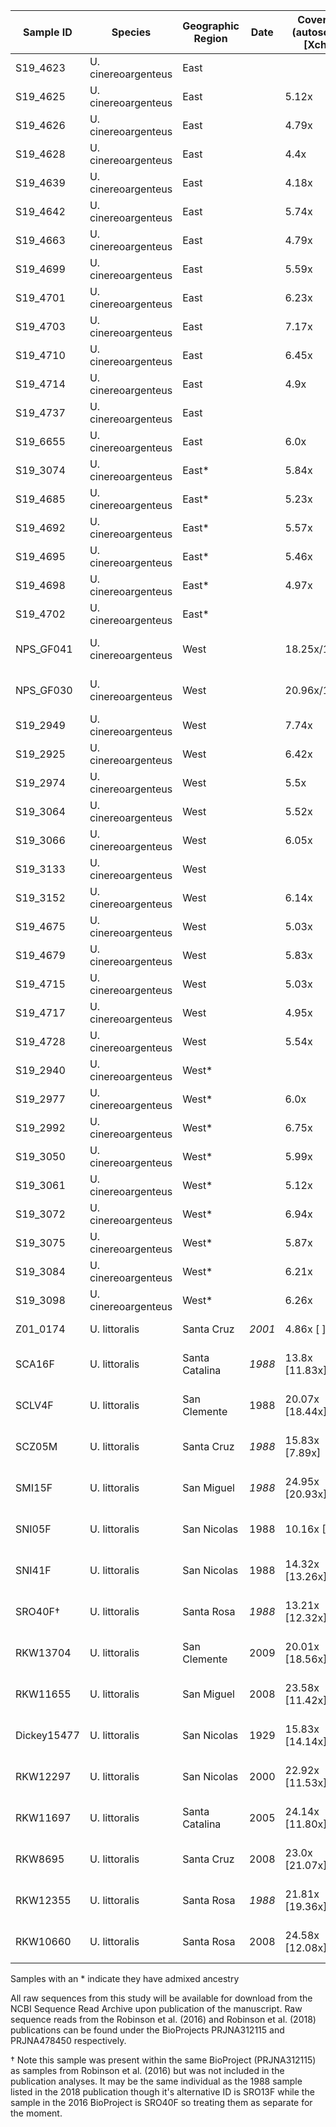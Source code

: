 | Sample ID | Species | Geographic Region | Date | Coverage (autosomes [Xchr]) | Source |
| --------- | ------- | ----------------- | ---- | -------- | ------ |
| S19_4623 | U. cinereoargenteus | East | | | This Study |
| S19_4625 | U. cinereoargenteus | East | | 5.12x | This Study |
| S19_4626 | U. cinereoargenteus | East | | 4.79x | This Study |
| S19_4628 | U. cinereoargenteus | East | | 4.4x | This Study |
| S19_4639 | U. cinereoargenteus | East | | 4.18x | This Study |
| S19_4642 | U. cinereoargenteus | East | | 5.74x | This Study |
| S19_4663 | U. cinereoargenteus | East | | 4.79x | This Study |
| S19_4699 | U. cinereoargenteus | East | | 5.59x | This Study |
| S19_4701 | U. cinereoargenteus | East | | 6.23x | This Study |
| S19_4703 | U. cinereoargenteus | East | | 7.17x | This Study |
| S19_4710 | U. cinereoargenteus | East | | 6.45x | This Study |
| S19_4714 | U. cinereoargenteus | East | | 4.9x | This Study |
| S19_4737 | U. cinereoargenteus | East | | | This Study |
| S19_6655 | U. cinereoargenteus | East | | 6.0x | This Study |
| S19_3074 | U. cinereoargenteus | East* | | 5.84x | This Study |
| S19_4685 | U. cinereoargenteus | East* | | 5.23x | This Study |
| S19_4692 | U. cinereoargenteus | East* | | 5.57x | This Study |
| S19_4695 | U. cinereoargenteus | East* | | 5.46x | This Study |
| S19_4698 | U. cinereoargenteus | East* | | 4.97x | This Study |
| S19_4702 | U. cinereoargenteus | East* | | | This Study |
| NPS_GF041 | U. cinereoargenteus | West | | 18.25x/16.65x | Robinson et al. (2016) |
| NPS_GF030 | U. cinereoargenteus | West | | 20.96x/10.26x | Robinson et al. (2018) |
| S19_2949 | U. cinereoargenteus | West | | 7.74x | This Study |
| S19_2925 | U. cinereoargenteus | West | | 6.42x | This Study |
| S19_2974 | U. cinereoargenteus | West | | 5.5x | This Study |
| S19_3064 | U. cinereoargenteus | West | | 5.52x | This Study |
| S19_3066 | U. cinereoargenteus | West | | 6.05x | This Study |
| S19_3133 | U. cinereoargenteus | West | | | This Study |
| S19_3152 | U. cinereoargenteus | West | | 6.14x | This Study |
| S19_4675 | U. cinereoargenteus | West | | 5.03x | This Study |
| S19_4679 | U. cinereoargenteus | West | | 5.83x | This Study |
| S19_4715 | U. cinereoargenteus | West | | 5.03x | This Study |
| S19_4717 | U. cinereoargenteus | West | | 4.95x | This Study |
| S19_4728 | U. cinereoargenteus | West | | 5.54x | This Study |
| S19_2940 | U. cinereoargenteus | West* | | | This Study |
| S19_2977 | U. cinereoargenteus | West* | | 6.0x | This Study |
| S19_2992 | U. cinereoargenteus | West* | | 6.75x | This Study |
| S19_3050 | U. cinereoargenteus | West* | | 5.99x | This Study |
| S19_3061 | U. cinereoargenteus | West* | | 5.12x | This Study |
| S19_3072 | U. cinereoargenteus | West* | | 6.94x | This Study |
| S19_3075 | U. cinereoargenteus | West* | | 5.87x | This Study |
| S19_3084 | U. cinereoargenteus | West* | | 6.21x | This Study |
| S19_3098 | U. cinereoargenteus | West* | | 6.26x | This Study |
| Z01_0174 | U. littoralis | Santa Cruz | *2001* | 4.86x [ ] | This Study |
| SCA16F | U. littoralis | Santa Catalina |*1988* | 13.8x [11.83x] | Robinson et al. (2016) |
| SCLV4F | U. littoralis | San Clemente | 1988 | 20.07x [18.44x] | Robinson et al. (2016) |
| SCZ05M | U. littoralis | Santa Cruz | *1988* | 15.83x [7.89x] | Robinson et al. (2016) |
| SMI15F | U. littoralis | San Miguel | *1988* | 24.95x [20.93x] | Robinson et al. (2016) |
| SNI05F | U. littoralis | San Nicolas | 1988 | 10.16x [9.4x] | Robinson et al. (2016) |
| SNI41F | U. littoralis | San Nicolas | 1988 | 14.32x [13.26x] | Robinson et al. (2016) |
| SRO40F† | U. littoralis | Santa Rosa | *1988* | 13.21x [12.32x] | Robinson et al. (2016) |
| RKW13704 | U. littoralis | San Clemente | 2009 | 20.01x [18.56x] | Robinson et al. (2018) |
| RKW11655 | U. littoralis | San Miguel | 2008 | 23.58x [11.42x] | Robinson et al. (2018) |
| Dickey15477 | U. littoralis | San Nicolas | 1929 | 15.83x [14.14x] | Robinson et al. (2018) |
| RKW12297 | U. littoralis | San Nicolas |2000 | 22.92x [11.53x] | Robinson et al. (2018) |
| RKW11697 | U. littoralis | Santa Catalina | 2005 | 24.14x [11.80x] | Robinson et al. (2018) |
| RKW8695 | U. littoralis | Santa Cruz | 2008 | 23.0x [21.07x] | Robinson et al. (2018) |
| RKW12355 | U. littoralis | Santa Rosa | *1988* | 21.81x [19.36x]| Robinson et al. (2018) |
| RKW10660 | U. littoralis | Santa Rosa | 2008 | 24.58x [12.08x] | Robinson et al. (2018) |

Samples with an * indicate they have admixed ancestry  

All raw sequences from this study will be available for download from the NCBI Sequence Read Archive upon publication of the manuscript. Raw sequence reads from the Robinson et al. (2016) and Robinson et al. (2018) publications can be found under the BioProjects PRJNA312115 and PRJNA478450 respectively. 

† Note this sample was present within the same BioProject (PRJNA312115) as samples from Robinson et al. (2016) but was not included in the publication analyses. It may be the same individual as the 1988 sample listed in the 2018 publication though it's alternative ID is SRO13F while the sample in the 2016 BioProject is SRO40F so treating them as separate for the moment.
